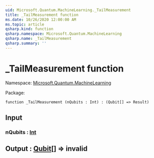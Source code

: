 ```yaml
---
uid: Microsoft.Quantum.MachineLearning._TailMeasurement
title: _TailMeasurement function
ms.date: 10/26/2020 12:00:00 AM
ms.topic: article
qsharp.kind: function
qsharp.namespace: Microsoft.Quantum.MachineLearning
qsharp.name: _TailMeasurement
qsharp.summary: ''
---
```


# _TailMeasurement function

Namespace: [Microsoft.Quantum.MachineLearning](xref:Microsoft.Quantum.MachineLearning)

Package: [](https://nuget.org/packages/)




```qsharp
function _TailMeasurement (nQubits : Int) : (Qubit[] => Result)
```


## Input

### nQubits : [Int](xref:microsoft.quantum.lang-ref.int)





## Output : [Qubit](xref:microsoft.quantum.lang-ref.qubit)[] => __invalid<Result>__ 

